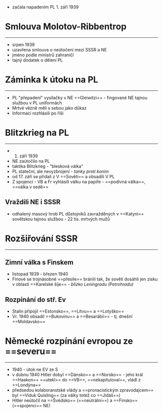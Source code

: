 - začala napadením PL 1. září 1939

# Smlouva Molotov-Ribbentrop
---
- srpen 1939
- uzavřena smlouva o neútočení mezi SSSR a NE
- jméno podle ministrů zahraničí
- tajný dodatek o dělení PL

# Záminka k útoku na PL
---
- PL "přepadení" vysílačky v NE ==Gleiwitzi== - fingované NE tajnou službou v PL uniformách
- Mrtvé vězně měli s sebou jako důkaz
- Informaci rozhlásili po říši

# Blitzkrieg na PL
---
- 1. září 1939
- NE zaútočilo na PL
- taktika Blitzkrieg - "blesková válka"
- PL stateční, ale nevyzbrojení - _tanky proti koním_
- od 17. září se přidali z V ==Sověti== a obsadili V PL
- Z spojenci - VB a Fr vyhlásili válku na papíře - ==podivná válka==, ==válka v sedě==

## Vraždili NE i SSSR
- odhalený masový hrob PL důstojníků zavražděných v ==Katyni== sovětskou tajnou službou - 22 tis. mrtvých mužů

# Rozšiřování SSSR
---
## Zimní válka s Finskem
- listopad 1939 - březen 1940
- Finové se trojnásobné ==přesile== bránili tak, že sověti dosáhli jen zisku v oblasti ==Karelské šíje== - _blízko Leningradu (Petrohradu)_
## Rozpínání do stř. Ev
- Stalin připojil ==Estonsko==, ==Litvu== a ==Lotyško==
- Vr. 1940 obsadil ==Bukovinu== a ==Besarábii== - tj. dnešní ==Moldavsko==

# Německé rozpínání evropou ze ==severu==
---
- 1940 - útok ne EV ze S
- v dubnu 1940 Hitler dobyl ==Dánsko== a ==Norsko== - jeho král ==Haakon== ==utekl== do ==VB==, ==nekapituloval==, vládl z ==Londýna==
- předsedou kolaboranstské vlády a ==pronacistickým zpravodajcem== byl ==Viduk Quisling== (za války totéž co ==Jidáš==)
- Hitler neútočil na ==Švédsko== (==neutrální==) a ==Finsko== (==spojenci== NE)